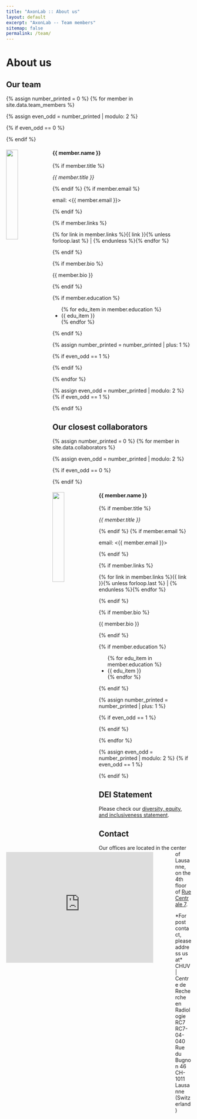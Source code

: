 ```yaml
---
title: "AxonLab :: About us"
layout: default
excerpt: "AxonLab -- Team members"
sitemap: false
permalink: /team/
---
```


<!--
**We are  looking for new PhD students, Postdocs, and Master students to join the team** [(see openings)]({{ site.url }}{{ site.baseurl }}/vacancies) **!**
Jump to [staff](#staff), [master and bachelor students](#master-and-bachelor-students), [alumni](#alumni), [administrative support](#administrative-support), [lab visitors](#lab-visitors).
-->

# About us

## Our team

{% assign number_printed = 0 %}
{% for member in site.data.team_members %}

{% assign even_odd = number_printed | modulo: 2 %}

{% if even_odd == 0 %}
<div class="row">
{% endif %}

<div class="col-sm-6 clearfix">
  <img src="{{ site.url }}{{ site.baseurl }}/images/teampic/{{ member.photo }}" class="img-responsive" width="25%" style="float: left" />
  <h4>{{ member.name }}</h4>
  {% if member.title %}
  <p><i>{{ member.title }}</i></p>
  {% endif %}
  {% if member.email %}
  <p>email: <{{ member.email }}></p>
  {% endif %}

  {% if member.links %}
  <p>{% for link in member.links %}{{ link }}{% unless forloop.last %} | {% endunless %}{% endfor %}</p>
  {% endif %}

  {% if member.bio %}
  <p>{{ member.bio }}</p>
  {% endif %}

  {% if member.education %}
  <ul style="overflow: hidden">
  {% for edu_item in member.education %}
  <li> {{ edu_item }} </li>
  {% endfor %}
  </ul>
  {% endif %}
</div>

{% assign number_printed = number_printed | plus: 1 %}

{% if even_odd == 1 %}
</div>
{% endif %}

{% endfor %}

{% assign even_odd = number_printed | modulo: 2 %}
{% if even_odd == 1 %}
</div>
{% endif %}

## Our closest collaborators

{% assign number_printed = 0 %}
{% for member in site.data.collaborators %}

{% assign even_odd = number_printed | modulo: 2 %}

{% if even_odd == 0 %}
<div class="row">
{% endif %}

<div class="col-sm-6 clearfix">
  <img src="{{ site.url }}{{ site.baseurl }}/images/teampic/{{ member.photo }}" class="img-responsive" width="25%" style="float: left" />
  <h4>{{ member.name }}</h4>
  {% if member.title %}
  <p><i>{{ member.title }}</i></p>
  {% endif %}
  {% if member.email %}
  <p>email: <{{ member.email }}></p>
  {% endif %}

  {% if member.links %}
  <p>{% for link in member.links %}{{ link }}{% unless forloop.last %} | {% endunless %}{% endfor %}</p>
  {% endif %}

  {% if member.bio %}
  <p>{{ member.bio }}</p>
  {% endif %}

  {% if member.education %}
  <ul style="overflow: hidden">
  {% for edu_item in member.education %}
  <li> {{ edu_item }} </li>
  {% endfor %}
  </ul>
  {% endif %}
</div>

{% assign number_printed = number_printed | plus: 1 %}

{% if even_odd == 1 %}
</div>
{% endif %}

{% endfor %}

{% assign even_odd = number_printed | modulo: 2 %}
{% if even_odd == 1 %}
</div>
{% endif %}

## DEI Statement
Please check our [diversity, equity, and inclusiveness statement](../dei).

## Contact

<div class="row">
<div id="rc7-map" style="width: 450px; float: left; margin-right: 10px">
<iframe src="https://www.google.com/maps/embed?pb=!1m18!1m12!1m3!1d544.7472556620913!2d6.6322377091752225!3d46.52089443349025!2m3!1f0!2f0!3f0!3m2!1i1024!2i768!4f13.1!3m3!1m2!1s0x478c2e323448c0d7%3A0x264ddc873ca0e2f9!2sRue%20Centrale%207%2C%201003%20Lausanne!5e0!3m2!1sen!2sch!4v1653639078668!5m2!1sen!2sch" width="400" height="300" style="border:0;" allowfullscreen="" loading="lazy" referrerpolicy="no-referrer-when-downgrade"></iframe>
</div>

Our offices are located in the center of Lausanne, <br />
on the 4th floor of [Rue Centrale 7](https://goo.gl/maps/CHgoqQK18h3b1AFC6).

<div class="well" style="margin-left: 460px">
*For post contact, please address us at* <br />
CHUV | Centre de Recherche en Radiologie RC7 <br />
RC7-04-040 <br />
Rue du Bugnon 46 <br />
CH-1011 Lausanne (Switzerland)
</div>
</div>
